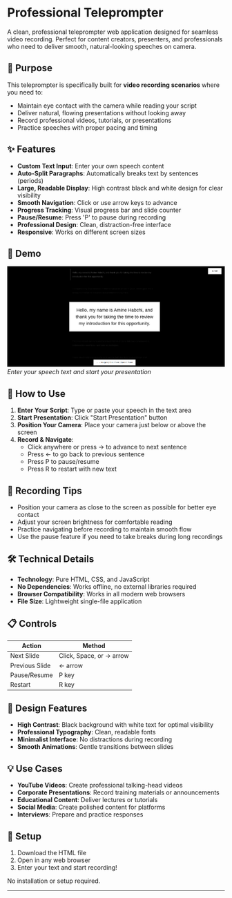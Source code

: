 # Professional Teleprompter

A clean, professional teleprompter web application designed for seamless video recording. Perfect for content creators, presenters, and professionals who need to deliver smooth, natural-looking speeches on camera.

## 🎯 Purpose

This teleprompter is specifically built for **video recording scenarios** where you need to:
- Maintain eye contact with the camera while reading your script
- Deliver natural, flowing presentations without looking away
- Record professional videos, tutorials, or presentations
- Practice speeches with proper pacing and timing

## ✨ Features

- **Custom Text Input**: Enter your own speech content
- **Auto-Split Paragraphs**: Automatically breaks text by sentences (periods)
- **Large, Readable Display**: High contrast black and white design for clear visibility
- **Smooth Navigation**: Click or use arrow keys to advance
- **Progress Tracking**: Visual progress bar and slide counter
- **Pause/Resume**: Press 'P' to pause during recording
- **Professional Design**: Clean, distraction-free interface
- **Responsive**: Works on different screen sizes

## 📸 Demo

![Teleprompter Start Screen](demo.png)
*Enter your speech text and start your presentation*



## 🚀 How to Use

1. **Enter Your Script**: Type or paste your speech in the text area
2. **Start Presentation**: Click "Start Presentation" button
3. **Position Your Camera**: Place your camera just below or above the screen
4. **Record & Navigate**: 
   - Click anywhere or press → to advance to next sentence
   - Press ← to go back to previous sentence
   - Press P to pause/resume
   - Press R to restart with new text

## 🎥 Recording Tips

- Position your camera as close to the screen as possible for better eye contact
- Adjust your screen brightness for comfortable reading
- Practice navigating before recording to maintain smooth flow
- Use the pause feature if you need to take breaks during long recordings

## 🛠️ Technical Details

- **Technology**: Pure HTML, CSS, and JavaScript
- **No Dependencies**: Works offline, no external libraries required
- **Browser Compatibility**: Works in all modern web browsers
- **File Size**: Lightweight single-file application

## 📋 Controls

| Action | Method |
|--------|--------|
| Next Slide | Click, Space, or → arrow |
| Previous Slide | ← arrow |
| Pause/Resume | P key |
| Restart | R key |

## 🎨 Design Features

- **High Contrast**: Black background with white text for optimal visibility
- **Professional Typography**: Clean, readable fonts
- **Minimalist Interface**: No distractions during recording
- **Smooth Animations**: Gentle transitions between slides

## 💡 Use Cases

- **YouTube Videos**: Create professional talking-head videos
- **Corporate Presentations**: Record training materials or announcements
- **Educational Content**: Deliver lectures or tutorials
- **Social Media**: Create polished content for platforms
- **Interviews**: Prepare and practice responses

## 🔧 Setup

1. Download the HTML file
2. Open in any web browser
3. Enter your text and start recording!

No installation or setup required.

---